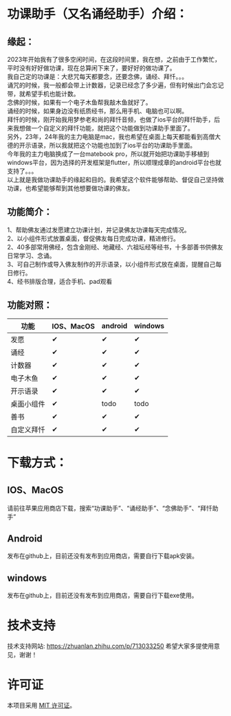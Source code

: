 # 功课助手（又名诵经助手）介绍：
## 缘起：
2023年开始我有了很多空闲时间，在这段时间里，我在想，之前由于工作繁忙，平时没有好好做功课，现在总算闲下来了，要好好的做功课了。  
我自己定的功课是：大悲咒每天都要念，还要念佛，诵经、拜忏。。。  
诵咒的时候，我一般都会带上计数器，记录已经念了多少遍，但有时候出门会忘记带，就希望手机也能计数。  
念佛的时候，如果有一个电子木鱼帮我敲木鱼就好了。  
诵经的时候，如果身边没有纸质经书，那么用手机、电脑也可以啊。  
拜忏的时候，刚开始我用梦参老和尚的拜忏音频，也做了ios平台的拜忏助手，后来我想做一个自定义的拜忏功能，就把这个功能做到功课助手里面了。  
另外，23年，24年我的主力电脑是mac，我也希望在桌面上每天都能看到高僧大德的开示语录，所以我就把这个功能也加到了ios平台的功课助手里面。  
今年我的主力电脑换成了一台matebook pro，所以就开始把功课助手移植到windows平台，因为选择的开发框架是flutter，所以顺理成章的android平台也就支持了。。。  
以上就是我做功课助手的缘起和目的。我希望这个软件能够帮助、督促自己坚持做功课，也希望能够帮到其他想要做功课的佛友。

## 功能简介：
1、帮助佛友通过发愿建立功课计划，并记录佛友功课每天完成情况。  
2、以小组件形式放置桌面，督促佛友每日完成功课，精进修行。  
2、40多部常用佛经，包含金刚经、地藏经、六祖坛经等经书，十多部善书供佛友日常学习、念诵。  
3、可自己制作或导入佛友制作的开示语录，以小组件形式放在桌面，提醒自己每日修行。  
4、经书排版合理，适合手机、pad观看  

## 功能对照：
| 功能 | IOS、MacOS | android | windows |
| --- | --- | --- | --- |
| 发愿 | ✔ | ✔ | ✔ | 
| 诵经 | ✔ | ✔ | ✔ |
| 计数器 | ✔ | ✔ | ✔ |
| 电子木鱼 | ✔ | ✔ | ✔ |
| 开示语录 | ✔ | ✔ | ✔ |
| 桌面小组件 | ✔ | todo | todo |
| 善书 | ✔ | ✔ | ✔ |
| 自定义拜忏 | ✔ | ✔ | ✔ |

# 下载方式：
## IOS、MacOS
请前往苹果应用商店下载，搜索“功课助手”、“诵经助手”、“念佛助手”、“拜忏助手”
## Android
发布在github上，目前还没有发布到应用商店，需要自行下载apk安装。
## windows
发布在github上，目前还没有发布到应用商店，需要自行下载exe使用。
# 技术支持
技术支持网站: https://zhuanlan.zhihu.com/p/713033250
希望大家多提使用意见，谢谢！

# 许可证
本项目采用 [MIT 许可证](LICENSE)。